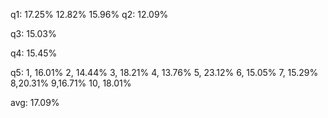 q1: 17.25% 12.82% 15.96%
q2: 12.09%

q3: 15.03%

q4: 15.45%

q5: 1, 16.01% 2, 14.44% 3, 18.21% 4, 13.76% 5, 23.12% 6, 15.05% 7, 15.29% 8,20.31% 9,16.71% 10, 18.01%


avg:     17.09%
